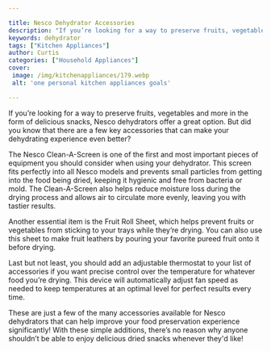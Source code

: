 ```yaml
---

title: Nesco Dehydrator Accessories
description: "If you’re looking for a way to preserve fruits, vegetables and more in the form of delicious snacks, Nesco dehydrators offer a gre...learn about it in this post"
keywords: dehydrator
tags: ["Kitchen Appliances"]
author: Curtis
categories: ["Household Appliances"]
cover: 
 image: /img/kitchenappliances/179.webp
 alt: 'one personal kitchen appliances goals'

---
```


If you’re looking for a way to preserve fruits, vegetables and more in the form of delicious snacks, Nesco dehydrators offer a great option. But did you know that there are a few key accessories that can make your dehydrating experience even better?

The Nesco Clean-A-Screen is one of the first and most important pieces of equipment you should consider when using your dehydrator. This screen fits perfectly into all Nesco models and prevents small particles from getting into the food being dried, keeping it hygienic and free from bacteria or mold. The Clean-A-Screen also helps reduce moisture loss during the drying process and allows air to circulate more evenly, leaving you with tastier results. 

Another essential item is the Fruit Roll Sheet, which helps prevent fruits or vegetables from sticking to your trays while they’re drying. You can also use this sheet to make fruit leathers by pouring your favorite pureed fruit onto it before drying. 

Last but not least, you should add an adjustable thermostat to your list of accessories if you want precise control over the temperature for whatever food you’re drying. This device will automatically adjust fan speed as needed to keep temperatures at an optimal level for perfect results every time. 

These are just a few of the many accessories available for Nesco dehydrators that can help improve your food preservation experience significantly! With these simple additions, there’s no reason why anyone shouldn’t be able to enjoy delicious dried snacks whenever they'd like!
